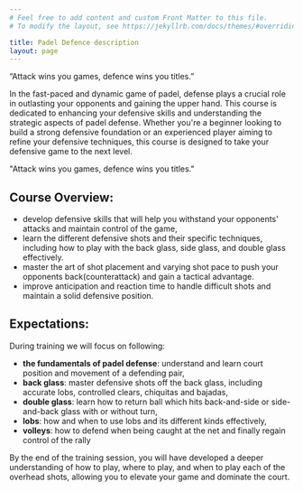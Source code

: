 ```yaml
---
# Feel free to add content and custom Front Matter to this file.
# To modify the layout, see https://jekyllrb.com/docs/themes/#overriding-theme-defaults

title: Padel Defence description
layout: page
---
```

“Attack wins you games, defence wins you titles.”

In the fast-paced and dynamic game of padel, defense plays a crucial role in outlasting your opponents and gaining the upper hand. 
This course is dedicated to enhancing your defensive skills and understanding the strategic aspects of padel defense. 
Whether you're a beginner looking to build a strong defensive foundation or an experienced player aiming to refine your defensive techniques, this course is designed to take your defensive game to the next level.

"Attack wins you games, defence wins you titles."

## Course Overview:

- develop defensive skills that will help you withstand your opponents' attacks and maintain control of the game,
- learn the different defensive shots and their specific techniques, including how to play with the back glass, side glass, and double glass effectively.
- master the art of shot placement and varying shot pace to push your opponents back(counterattack) and gain a tactical advantage.
- improve anticipation and reaction time to handle difficult shots and maintain a solid defensive position.

## Expectations:

During training we will focus on following:

- **the fundamentals of padel defense**: understand and learn court position and movement of a defending pair, 
- **back glass**: master defensive shots off the back glass, including accurate lobs, controlled clears, chiquitas and bajadas, 
- **double glass**: learn how to return ball which hits back-and-side or side-and-back glass with or without turn,
- **lobs**: how and when to use lobs and its different kinds effectively,
- **volleys**: how to defend when being caught at the net and finally regain control of the rally

By the end of the training session, you will have developed a deeper understanding of how to play, where to play, and when to play each of the overhead shots, allowing you to elevate your game and dominate the court.